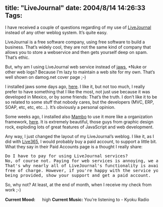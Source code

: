 title: "LiveJournal"
date: 2004/8/14 14:26:33
Tags: 
---
<p>I have received a couple of questions regarding of my use of <a href="http://www.livejournal.com/">LiveJournal</a> instead of any other weblog system. It&#8217;s quite easy.

LiveJournal is a free software company, using free software to build a business. That&#8217;s widely cool, they are not the same kind of company that allows you to store a webservice and then gets yourself deep on spam. That&#8217;s ethic.

But, why am I using LiveJournal web service instead of <a href="http://jaws.com.mx/">jaws</a>, *Nuke or other web logs? Because I&#8217;m lazy to maintain a web site for my own. That&#8217;s well shown on damog.net cover page ;-)

I installed jaws some days ago, <a href="http://www.damog.net/blog">here</a>. I like it, but not too much, I really prefer to have something that I like the most, not just use because it was developed in Mexico, or by some friends: That&#8217;s the truth. I don&#8217;t like it to be so related to some stuff that nobody cares, but the developers (MVC, ERP, SOAP, etc, etc, etc&#8230;). It&#8217;s obviously a personal opinion.

Some weeks ago, I installed also <a href="http://www.mamboserver.com/">Mambo</a> to use it more like a organization framework, <a href="http://mambo.damog.net/">here</a>. It is extremely beautiful, those guys from graphic design rock, exploding lots of great features of JavaScript and web development.

Any way, I just changed the layout of my LiveJournal&#8217;s weblog. I like it, as I did with <a href="http://www.live365.com/">Live365</a>, I would probably buy a paid account, to support a little bit. What they say in their Paid Accounts page is a thought I really share:
</p>
<pre>Do I have to pay for using LiveJournal services?
No, of course not. Paying for web services is annoying, we agree.
That's why nearly all of LiveJournal's functionality is available
free of charge. However, if you're happy with the service you're
being provided, show your support and get a paid account.</pre>
<p>
So, why not? At least, at the end of month, when I receive my check from work ;-)
</p>
<strong>Current Mood:</strong> <img width="15" height="15" src="http://stat.livejournal.com/img/mood/growf/smileys/high.gif"/> high
<strong>Current Music:</strong> You&#8217;re listening to - Kyoku Radio
